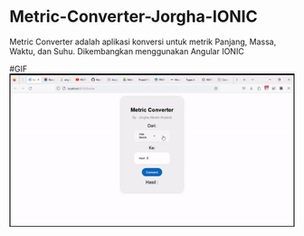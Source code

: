 # Metric-Converter-Jorgha-IONIC
Metric Converter adalah aplikasi konversi untuk metrik Panjang, Massa, Waktu, dan Suhu. Dikembangkan menggunakan Angular IONIC

#GIF
![](https://github.com/JorghaAryandi/Metric-Converter-Jorgha-IONIC/blob/main/ezgif.com-video-to-gif.gif)


